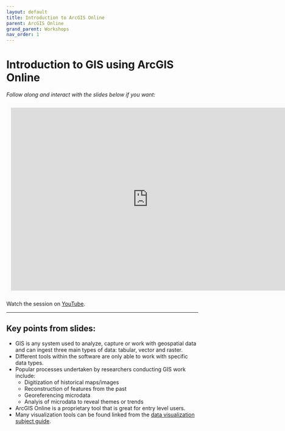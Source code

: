 ```yaml
---
layout: default
title: Introduction to ArcGIS Online
parent: ArcGIS Online
grand_parent: Workshops
nav_order: 1
---
```


# Introduction to GIS using ArcGIS Online


*Follow along and interact with the slides below if you want:*
<br>

<iframe width="720" height="480" frameborder="0" marginheight="0" marginwidth="0" style="border:12px solid  #fcfcfc" src="https://meginwinnipeg.github.io/slides/hist_7110.html"></iframe>

Watch the session on [YouTube](https://youtu.be/).
<hr>

## Key points from slides:

- GIS is any system used to analyze, capture or work with geospatial data and can ingest three main types of data: tabular, vector and raster.  
- Different tools within the software are only able to work with specific data types.  
- Popular processes undertaken by researchers conducting GIS work include:  
    - Digitization of historical maps/images  
    - Reconstruction of features from the past  
    - Georeferencing microdata  
    - Analyis of microdata to reveal themes or trends 
- ArcGIS Online is a proprietary tool that is great for entry level users.    
- Many visualization tools can be found linked from the [data visualization subject guide](https://libguides.lib.umanitoba.ca/viz).  